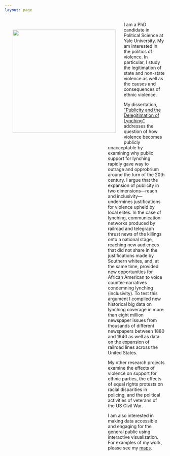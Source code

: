 ```yaml
---
layout: page
---
```

<img src="https://dl.dropboxusercontent.com/u/8139153/mdweaver_github_io/suit1.png" width="325px" style="float:left; padding:25px">

<div style="margin-left: 325px">
<p>
I am a PhD candidate in Political Science at Yale University. 
My am interested in the politics of violence. 
In particular, I study the legitimation of state and non-state violence as well as the causes and consequences of ethnic violence.
</p>
<p>
My dissertation, <a href="http://mdweaver.github.io/research#dissertation">"Publicity and the Delegitimation of Lynching"</a> addresses the question of how violence becomes publicly unacceptable by examining why public support for lynching rapidly gave way to outrage and opprobrium around the turn of the 20th century. I argue that the expansion of publicity in two dimensions&mdash;reach and inclusivity&mdash;undermines justifications for violence upheld by local elites. In the case of lynching, communication networks produced by railroad and telegraph thrust news of the killings onto a national stage, reaching new audiences that did not share in the justifications made by Southern whites, and, at the same time, provided new opportunities for African American to voice counter-narratives condemning lynching (inclusivity). To test this argument I compiled new historical big data on lynching coverage in more than eight million newspaper issues from thousands of different newspapers between 1880 and 1940 as well as data on the expansion of railroad lines across the United States.
</p>
<p>
My other research projects examine the effects of violence on support for ethnic parties, the effects of equal rights protests on racial disparities in policing, and the political activities of veterans of the US Civil War.
</p>
<p>
I am also interested in making data accessible and engaging for the general public using interactive visualization. For examples of my work, please see my <a href="http://mdweaver.github.io/maps/">maps</a>.
</p>
</div>
